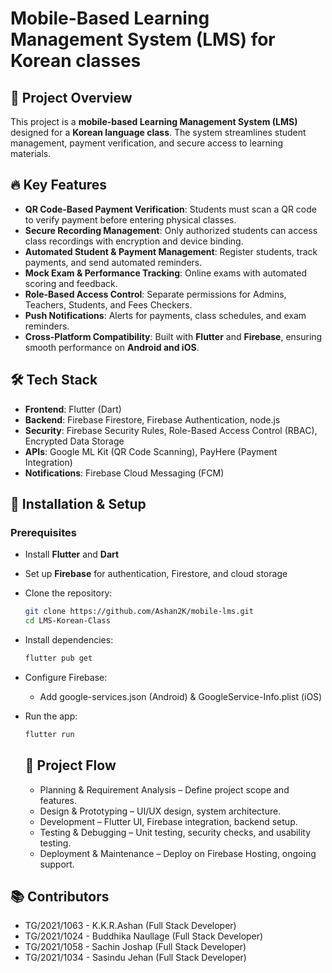 # Mobile-Based Learning Management System (LMS) for Korean classes

## 📌 Project Overview
This project is a **mobile-based Learning Management System (LMS)** designed for a **Korean language class**. The system streamlines student management, payment verification, and secure access to learning materials.

## 🔥 Key Features
- **QR Code-Based Payment Verification**: Students must scan a QR code to verify payment before entering physical classes.
- **Secure Recording Management**: Only authorized students can access class recordings with encryption and device binding.
- **Automated Student & Payment Management**: Register students, track payments, and send automated reminders.
- **Mock Exam & Performance Tracking**: Online exams with automated scoring and feedback.
- **Role-Based Access Control**: Separate permissions for Admins, Teachers, Students, and Fees Checkers.
- **Push Notifications**: Alerts for payments, class schedules, and exam reminders.
- **Cross-Platform Compatibility**: Built with **Flutter** and **Firebase**, ensuring smooth performance on **Android and iOS**.

## 🛠️ Tech Stack
- **Frontend**: Flutter (Dart)
- **Backend**: Firebase Firestore, Firebase Authentication, node.js
- **Security**: Firebase Security Rules, Role-Based Access Control (RBAC), Encrypted Data Storage
- **APIs**: Google ML Kit (QR Code Scanning), PayHere (Payment Integration)
- **Notifications**: Firebase Cloud Messaging (FCM)

## 🚀 Installation & Setup
### Prerequisites
- Install **Flutter** and **Dart**
- Set up **Firebase** for authentication, Firestore, and cloud storage
- Clone the repository:
  
  ```bash
  git clone https://github.com/Ashan2K/mobile-lms.git
  cd LMS-Korean-Class
  ```
- Install dependencies:
  
  ```bash
  flutter pub get
  ```
- Configure Firebase:
   - Add google-services.json (Android) & GoogleService-Info.plist (iOS)
- Run the app:
  
  ```bash
  flutter run
  ```

  ## 📌 Project Flow
  - Planning & Requirement Analysis – Define project scope and features.
  - Design & Prototyping – UI/UX design, system architecture.
  - Development – Flutter UI, Firebase integration, backend setup.
  - Testing & Debugging – Unit testing, security checks, and usability testing.
  - Deployment & Maintenance – Deploy on Firebase Hosting, ongoing support.
    
 ## 📚 Contributors
- TG/2021/1063 - K.K.R.Ashan (Full Stack Developer)
- TG/2021/1024 - Buddhika Naullage (Full Stack Developer)
- TG/2021/1058 - Sachin Joshap (Full Stack Developer)
- TG/2021/1034 - Sasindu Jehan (Full Stack Developer)
  
